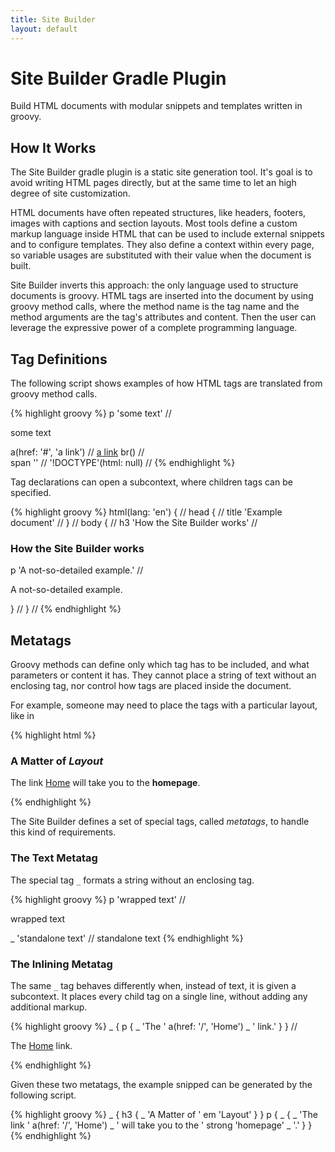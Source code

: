 ```yaml
---
title: Site Builder
layout: default
---
```


# Site Builder Gradle Plugin

Build HTML documents with modular snippets and templates written in groovy.

## How It Works

The Site Builder gradle plugin is a static site generation tool.
It's goal is to avoid writing HTML pages directly, but at the same time to let an high degree of site customization.

HTML documents have often repeated structures, like headers, footers, images with captions and section layouts.
Most tools define a custom markup language inside HTML that can be used to include external snippets and to configure templates.
They also define a context within every page, so variable usages are substituted with their value when the document is built.

Site Builder inverts this approach: the only language used to structure documents is groovy.
HTML tags are inserted into the document by using groovy method calls, where the method name is the tag name and the method arguments are the tag's attributes and content.
Then the user can leverage the expressive power of a complete programming language.

## Tag Definitions

The following script shows examples of how HTML tags are translated from groovy method calls.

{% highlight groovy %}
p 'some text'                // <p>some text</p>
a(href: '#', 'a link')       // <a href="#">a link</a>
br()                         // <br>
span ''                      // <span></span>
'!DOCTYPE'(html: null)       // <!DOCTYPE html>
{% endhighlight %}

Tag declarations can open a subcontext, where children tags can be specified.

{% highlight groovy %}
html(lang: 'en') {                           // <html lang="en">
    head {                                   //     <head>
        title 'Example document'             //         <title>Example document</title>
    }                                        //     </head>
    body {                                   //     <body>
        h3 'How the Site Builder works'      //         <h3>How the Site Builder works</h3>
        p 'A not-so-detailed example.'       //         <p>A not-so-detailed example.</p>
    }                                        //     </body>
}                                            // </html>
{% endhighlight %}

## Metatags

Groovy methods can define only which tag has to be included, and what parameters or content it has.
They cannot place a string of text without an enclosing tag, nor control how tags are placed inside the document.

For example, someone may need to place the tags with a particular layout, like in

{% highlight html %}
<h3>A Matter of <em>Layout</em></h3>
<p>
    The link <a href="/">Home</a> will take you to the <strong>homepage</strong>.
</p>
{% endhighlight %}

The Site Builder defines a set of special tags, called *metatags*, to handle this kind of requirements.

### The Text Metatag

The special tag `_` formats a string without an enclosing tag.

{% highlight groovy %}
p 'wrapped text'        // <p>wrapped text</p>
_ 'standalone text'     // standalone text
{% endhighlight %}

### The Inlining Metatag

The same `_` tag behaves differently when, instead of text, it is given a subcontext.
It places every child tag on a single line, without adding any additional markup.

{% highlight groovy %}
_ { p { _ 'The ' a(href: '/', 'Home') _ ' link.' } }
// <p>The <a href="/">Home</a> link.</p>
{% endhighlight %}

Given these two metatags, the example snipped can be generated by the following script.

{% highlight groovy %}
_ { h3 { _ 'A Matter of ' em 'Layout' } }
p {
    _ { _ 'The link ' a(href: '/', 'Home') _ ' will take you to the ' strong 'homepage' _ '.' }
}
{% endhighlight %}
